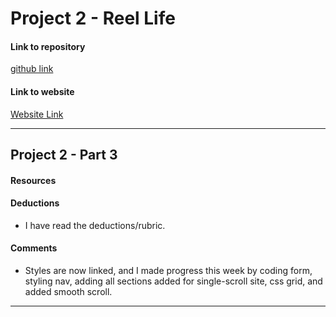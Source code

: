 # Project 2 - Reel Life

#### Link to repository
[github link](https://github.com/liveoutloud/project-2_boone-janetta)

#### Link to website
[Website Link](http://janettaboone.com/project-2_boone-janetta/)
<!--TODO: update website link for Project 2 - Part 5-->

---

## Project 2 - Part 3

#### Resources

#### Deductions
- I have read the deductions/rubric.

#### Comments
- Styles are now linked, and I made progress this week by coding form, styling nav, adding all sections added for single-scroll site, css grid, and added smooth scroll.
---
